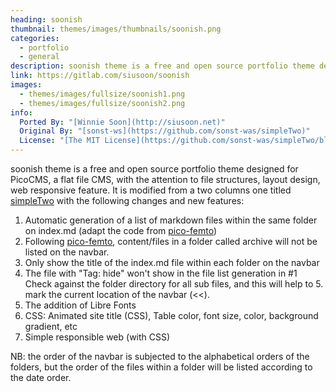 ```yaml
---
heading: soonish
thumbnail: themes/images/thumbnails/soonish.png
categories:
  - portfolio
  - general
description: soonish theme is a free and open source portfolio theme designed for PicoCMS, a flat file CMS, with the attention to file structures, layout design, web responsive feature. It is modified from a two columns one titled simpleTwo.
link: https://gitlab.com/siusoon/soonish
images:
  - themes/images/fullsize/soonish1.png
  - themes/images/fullsize/soonish2.png
info:
  Ported By: "[Winnie Soon](http://siusoon.net)"
  Original By: "[sonst-ws](https://github.com/sonst-was/simpleTwo)"
  License: "[The MIT License](https://github.com/sonst-was/simpleTwo/blob/master/LICENSE)"
---
```


soonish theme is a free and open source portfolio theme designed for PicoCMS, a flat file CMS, with the attention to file structures, layout design, web responsive feature. It is modified from a two columns one titled [simpleTwo](https://github.com/sonst-was/simpleTwo) with the following changes and new features:

1. Automatic generation of a list of markdown files within the same folder on index.md (adapt the code from [pico-femto](https://github.com/randomchars42/pico-femto))
2. Following [pico-femto](https://github.com/randomchars42/pico-femto), content/files in a folder called archive will not be listed on the navbar.
3. Only show the title of the index.md file within each folder on the navbar
4. The file with "Tag: hide" won't show in the file list generation in #1
Check against the folder directory for all sub files, and this will help to 5. mark the current location of the navbar (<<).
6. The addition of Libre Fonts
7. CSS: Animated site title (CSS), Table color, font size, color, background gradient, etc
8. Simple responsible web (with CSS)

NB: the order of the navbar is subjected to the alphabetical orders of the folders, but the order of the files within a folder will be listed according to the date order.
